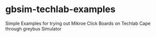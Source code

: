 # gbsim-techlab-examples
Simple Examples for trying out Mikroe Click Boards on Techlab Cape through greybus Simulator
